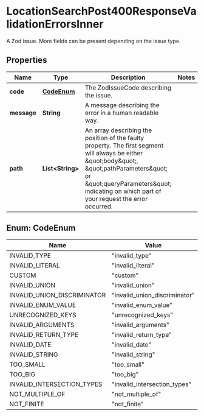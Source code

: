 

# LocationSearchPost400ResponseValidationErrorsInner

A Zod issue. More fields can be present depending on the issue type.

## Properties

| Name | Type | Description | Notes |
|------------ | ------------- | ------------- | -------------|
|**code** | [**CodeEnum**](#CodeEnum) | The ZodIssueCode describing the issue. |  |
|**message** | **String** | A message describing the error in a human readable way. |  |
|**path** | **List&lt;String&gt;** | An array describing the position of the faulty property. The first segment will always be either \&quot;body\&quot;, \&quot;pathParameters\&quot; or \&quot;queryParameters\&quot; indicating on which part of your request the error occurred. |  |



## Enum: CodeEnum

| Name | Value |
|---- | -----|
| INVALID_TYPE | &quot;invalid_type&quot; |
| INVALID_LITERAL | &quot;invalid_literal&quot; |
| CUSTOM | &quot;custom&quot; |
| INVALID_UNION | &quot;invalid_union&quot; |
| INVALID_UNION_DISCRIMINATOR | &quot;invalid_union_discriminator&quot; |
| INVALID_ENUM_VALUE | &quot;invalid_enum_value&quot; |
| UNRECOGNIZED_KEYS | &quot;unrecognized_keys&quot; |
| INVALID_ARGUMENTS | &quot;invalid_arguments&quot; |
| INVALID_RETURN_TYPE | &quot;invalid_return_type&quot; |
| INVALID_DATE | &quot;invalid_date&quot; |
| INVALID_STRING | &quot;invalid_string&quot; |
| TOO_SMALL | &quot;too_small&quot; |
| TOO_BIG | &quot;too_big&quot; |
| INVALID_INTERSECTION_TYPES | &quot;invalid_intersection_types&quot; |
| NOT_MULTIPLE_OF | &quot;not_multiple_of&quot; |
| NOT_FINITE | &quot;not_finite&quot; |



